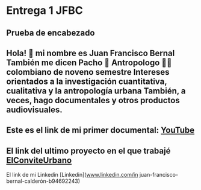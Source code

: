 # Entrega 1 JFBC 
## Prueba de encabezado
Hola! 🦦 mi nombre es Juan Francisco Bernal
También me dicen Pacho 🦧
Antropologo 😵‍💫 colombiano de noveno semestre
Intereses orientados a la investigación cuantitativa, cualitativa y la antropología urbana
También, a veces, hago documentales y otros productos audiovisuales.
---
Este es el link de mi primer documental: [YouTube](https://www.youtube.com/watch?v=PRPxlzgOQck)
---
El link del ultimo proyecto en el que trabajé [ElConviteUrbano](https://elconviteurbano.com)
---
El link de mi Linkedin [Linkedin](www.linkedin.com/in juan-francisco-bernal-calderón-b94692243)

